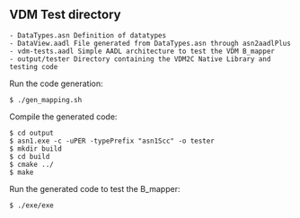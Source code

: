VDM Test directory
------------------

    - DataTypes.asn Definition of datatypes
    - DataView.aadl File generated from DataTypes.asn through asn2aadlPlus
    - vdm-tests.aadl Simple AADL architecture to test the VDM B_mapper
    - output/tester Directory containing the VDM2C Native Library and testing code


Run the code generation:

`$ ./gen_mapping.sh`

Compile the generated code:

`$ cd output`  
`$ asn1.exe -c -uPER -typePrefix "asn1Scc" -o tester`  
`$ mkdir build`  
`$ cd build`  
`$ cmake ../`  
`$ make`  

Run the generated code to test the B_mapper:

`$ ./exe/exe`



